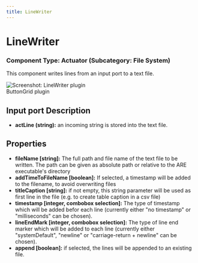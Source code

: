 ```yaml
---
title: LineWriter
---
```


# LineWriter

### Component Type: Actuator (Subcategory: File System)

This component writes lines from an input port to a text file.

![Screenshot:
        LineWriter plugin](./img/LineWriter.jpg "Screenshot: LineWriter plugin")  
ButtonGrid plugin

## Input port Description

- **actLine (string):** an incoming string is stored into the text file.

## Properties

- **fileName \[string\]:** The full path and file name of the text file to be written. The path can be given as absolute path or relative to the ARE executable's directory
- **addTimeToFileName \[boolean\]:** If selected, a timestamp will be added to the filename, to avoid overwriting files
- **titleCaption \[string\]:** if not empty, this string parameter will be used as first line in the file (e.g. to create table caption in a csv file)
- **timestamp \[integer, combobox selection\]:** The type of timestamp which will be added befor each line (currently either "no timestamp" or "milliseconds" can be chosen).
- **lineEndMark \[integer, combobox selection\]:** The type of line end marker which will be added to each line (currently either "systemDefault", "newline" or "carriage-return + newline" can be chosen).
- **append \[boolean\]:** if selected, the lines will be appended to an existing file.

